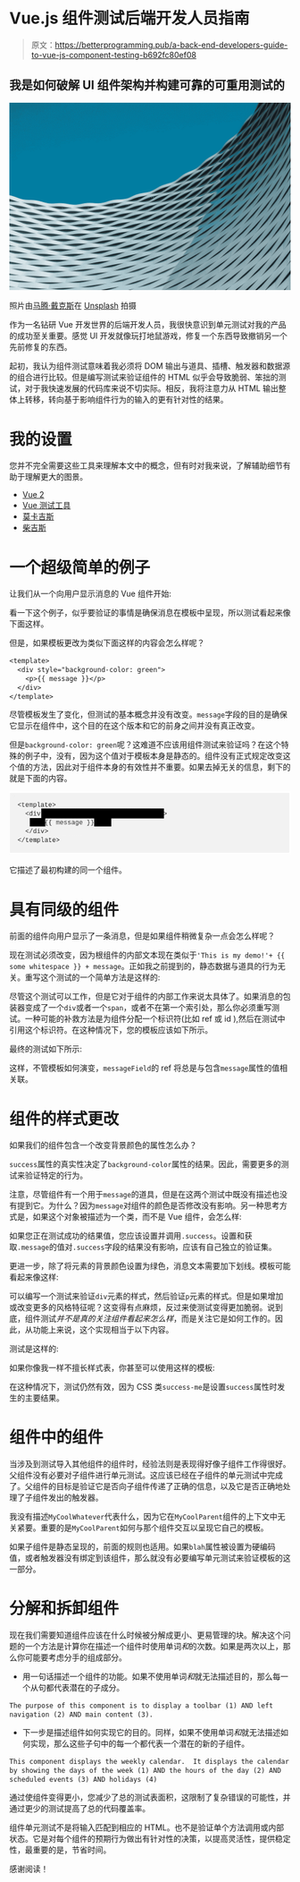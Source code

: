 # Vue.js 组件测试后端开发人员指南

> 原文：<https://betterprogramming.pub/a-back-end-developers-guide-to-vue-js-component-testing-b692fc80ef08>

## 我是如何破解 UI 组件架构并构建可靠的可重用测试的

![](img/6e973c631456118d8b764e65baf1f082.png)

照片由[马腾·戴克斯](https://unsplash.com/@maartendeckers?utm_source=medium&utm_medium=referral)在 [Unsplash](https://unsplash.com?utm_source=medium&utm_medium=referral) 拍摄

作为一名钻研 Vue 开发世界的后端开发人员，我很快意识到单元测试对我的产品的成功至关重要。感觉 UI 开发就像玩打地鼠游戏，修复一个东西导致撤销另一个先前修复的东西。

起初，我认为组件测试意味着我必须将 DOM 输出与道具、插槽、触发器和数据源的组合进行比较。但是编写测试来验证组件的 HTML 似乎会导致脆弱、笨拙的测试，对于我快速发展的代码库来说不切实际。相反，我将注意力从 HTML 输出整体上转移，转向基于影响组件行为的输入的更有针对性的结果。

# 我的设置

您并不完全需要这些工具来理解本文中的概念，但有时对我来说，了解辅助细节有助于理解更大的图景。

*   [Vue 2](https://vuejs.org/)
*   [Vue 测试工具](https://vue-test-utils.vuejs.org/)
*   [莫卡吉斯](https://mochajs.org/)
*   [柴吉斯](https://www.chaijs.com/)

# 一个超级简单的例子

让我们从一个向用户显示消息的 Vue 组件开始:

看一下这个例子，似乎要验证的事情是确保消息在模板中呈现，所以测试看起来像下面这样。

但是，如果模板更改为类似下面这样的内容会怎么样呢？

```
<template>
  <div style="background-color: green">
    <p>{{ message }}</p>
  </div>
</template>
```

尽管模板发生了变化，但测试的基本概念并没有改变。`message`字段的目的是确保它显示在组件中，这个目的在这个版本和它的前身之间并没有真正改变。

但是`background-color: green`呢？这难道不应该用组件测试来验证吗？在这个特殊的例子中，没有，因为这个值对于模板本身是静态的。组件没有正式规定改变这个值的方法，因此对于组件本身的有效性并不重要。如果去掉无关的信息，剩下的就是下面的内容。

![](img/6fc1d36b7eeaa59a20fb1d0a9750c92e.png)

它描述了最初构建的同一个组件。

# 具有同级的组件

前面的组件向用户显示了一条消息，但是如果组件稍微复杂一点会怎么样呢？

现在测试必须改变，因为根组件的内部文本现在类似于`'This is my demo!'+ {{ some whitespace }} + message`。正如我之前提到的，静态数据与道具的行为无关。重写这个测试的一个简单方法是这样的:

尽管这个测试可以工作，但是它对于组件的内部工作来说太具体了。如果消息的包装器变成了一个`div`或者一个`span`，或者不在第一个索引处，那么你必须重写测试。一种可能的补救方法是为组件分配一个标识符(比如 ref 或 id ),然后在测试中引用这个标识符。在这种情况下，您的模板应该如下所示。

最终的测试如下所示:

这样，不管模板如何演变，`messageField`的 ref 将总是与包含`message`属性的值相关联。

# 组件的样式更改

如果我们的组件包含一个改变背景颜色的属性怎么办？

`success`属性的真实性决定了`background-color`属性的结果。因此，需要更多的测试来验证特定的行为。

注意，尽管组件有一个用于`message`的道具，但是在这两个测试中既没有描述也没有提到它。为什么？因为`message`对组件的颜色是否修改没有影响。另一种思考方式是，如果这个对象被描述为一个类，而不是 Vue 组件，会怎么样:

如果您正在测试成功的结果值，您应该设置并调用`.success`。设置和获取`.message`的值对`.success`字段的结果没有影响，应该有自己独立的验证集。

更进一步，除了将元素的背景颜色设置为绿色，消息文本需要加下划线。模板可能看起来像这样:

可以编写一个测试来验证`div`元素的样式，然后验证`p`元素的样式。但是如果增加或改变更多的风格特征呢？这变得有点麻烦，反过来使测试变得更加脆弱。说到底，组件测试*并不是真的关注组件看起来怎么样*，而是关注它是如何工作的。因此，从功能上来说，这个实现相当于以下内容。

测试是这样的:

如果你像我一样不擅长样式表，你甚至可以使用这样的模板:

在这种情况下，测试仍然有效，因为 CSS 类`success-me`是设置`success`属性时发生的主要结果。

# 组件中的组件

当涉及到测试导入其他组件的组件时，经验法则是表现得好像子组件工作得很好。父组件没有必要对子组件进行单元测试。这应该已经在子组件的单元测试中完成了。父组件的目标是验证它是否向子组件传递了正确的信息，以及它是否正确地处理了子组件发出的触发器。

我没有描述`MyCoolWhatever`代表什么，因为它在`MyCoolParent`组件的上下文中无关紧要。重要的是`MyCoolParent`如何与那个组件交互以呈现它自己的模板。

如果子组件是静态呈现的，前面的规则也适用。如果`blah`属性被设置为硬编码值，或者触发器没有绑定到该组件，那么就没有必要编写单元测试来验证模板的这一部分。

# 分解和拆卸组件

现在我们需要知道组件应该在什么时候被分解成更小、更易管理的块。解决这个问题的一个方法是计算你在描述一个组件时使用单词*和*的次数。如果是两次以上，那么你可能要考虑分手的组成部分。

*   用一句话描述一个组件的功能。如果不使用单词*和*就无法描述目的，那么每一个从句都代表潜在的子成分。

```
The purpose of this component is to display a toolbar (1) AND left navigation (2) AND main content (3).
```

*   下一步是描述组件如何实现它的目的。同样，如果不使用单词*和*就无法描述如何实现，那么这些子句中的每一个都代表一个潜在的新的子组件。

```
This component displays the weekly calendar.  It displays the calendar by showing the days of the week (1) AND the hours of the day (2) AND scheduled events (3) AND holidays (4)
```

通过使组件变得更小，您减少了总的测试表面积，这限制了复杂错误的可能性，并通过更少的测试提高了总的代码覆盖率。

组件单元测试不是将输入匹配到相应的 HTML。也不是验证单个方法调用或内部状态。它是对每个组件的预期行为做出有针对性的决策，以提高灵活性，提供稳定性，最重要的是，节省时间。

感谢阅读！